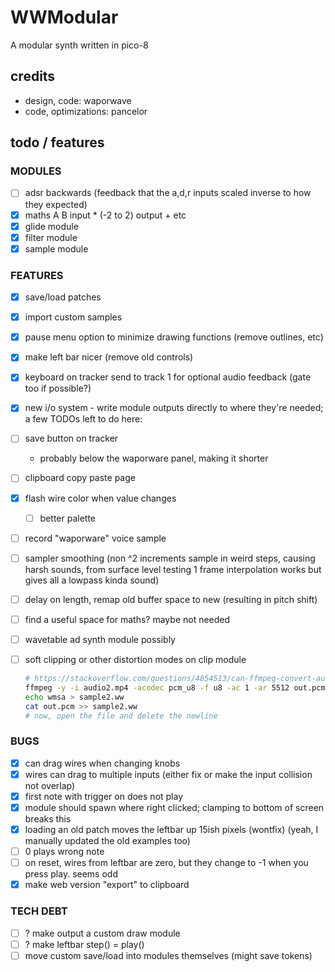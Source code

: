 # WWModular

A modular synth written in pico-8

## credits
- design, code: waporwave
- code, optimizations: pancelor

## todo / features

### MODULES
- [ ] adsr backwards (feedback that the a,d,r inputs scaled inverse to how they expected)
- [x] maths A B input * (-2 to 2) output + etc
- [x] glide module
- [x] filter module
- [x] sample module

### FEATURES
- [x] save/load patches
- [x] import custom samples
- [x] pause menu option to minimize drawing functions (remove outlines, etc)
- [x] make left bar nicer (remove old controls)
- [x] keyboard on tracker send to track 1 for optional audio feedback (gate too if possible?)
- [x] new i/o system - write module outputs directly to where they're needed; a few TODOs left to do here:

- [ ] save button on tracker
  - probably below the waporware panel, making it shorter
- [ ] clipboard copy paste page
- [x] flash wire color when value changes
  - [ ] better palette
- [ ] record "waporware" voice sample
- [ ] sampler smoothing (non ^2 increments sample in weird steps, causing harsh sounds, from surface level testing 1 frame interpolation works but gives all a lowpass kinda sound)
- [ ] delay on length, remap old buffer space to new (resulting in pitch shift)
- [ ] find a useful space for maths? maybe not needed
- [ ] wavetable ad synth module possibly
- [ ] soft clipping or other distortion modes on clip module
  ```bash
  # https://stackoverflow.com/questions/4854513/can-ffmpeg-convert-audio-to-raw-pcm-if-so-how
  ffmpeg -y -i audio2.mp4 -acodec pcm_u8 -f u8 -ac 1 -ar 5512 out.pcm
  echo wmsa > sample2.ww
  cat out.pcm >> sample2.ww
  # now, open the file and delete the newline
  ```

### BUGS
- [x] can drag wires when changing knobs
- [x] wires can drag to multiple inputs (either fix or make the input collision not overlap)
- [x] first note with trigger on does not play
- [x] module should spawn where right clicked; clamping to bottom of screen breaks this
- [x] loading an old patch moves the leftbar up 15ish pixels (wontfix) (yeah, I manually updated the old examples too)
- [ ] 0 plays wrong note
- [ ] on reset, wires from leftbar are zero, but they change to -1 when you press play. seems odd
- [x] make web version "export" to clipboard

### TECH DEBT
- [ ] ? make output a custom draw module
- [ ] ? make leftbar step() = play()
- [ ] move custom save/load into modules themselves (might save tokens)
